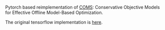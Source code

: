 Pytorch based reimplementation of [COMS](https://arxiv.org/abs/2107.06882): Conservative Objective Models for Effective Offline Model-Based Optimization.

The original tensorflow implementation is [here](https://github.com/brandontrabucco/design-baselines/tree/master/design_baselines/coms_cleaned).

